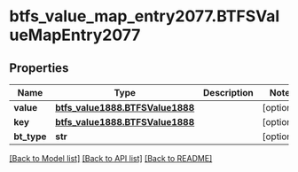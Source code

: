 # btfs_value_map_entry2077.BTFSValueMapEntry2077

## Properties
Name | Type | Description | Notes
------------ | ------------- | ------------- | -------------
**value** | [**btfs_value1888.BTFSValue1888**](BTFSValue1888.md) |  | [optional] 
**key** | [**btfs_value1888.BTFSValue1888**](BTFSValue1888.md) |  | [optional] 
**bt_type** | **str** |  | [optional] 

[[Back to Model list]](../README.md#documentation-for-models) [[Back to API list]](../README.md#documentation-for-api-endpoints) [[Back to README]](../README.md)


